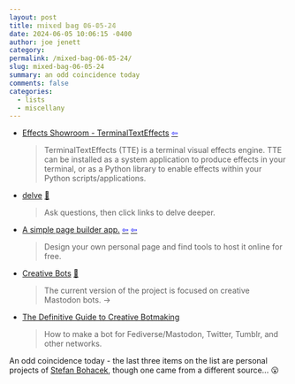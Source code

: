 ```yaml
---
layout: post
title: 𝕞𝕚𝕩𝕖𝕕 𝕓𝕒𝕘 𝟘𝟞-𝟘𝟝-𝟚𝟜
date: 2024-06-05 10:06:15 -0400
author: joe jenett
category: 
permalink: /mixed-bag-06-05-24/
slug: mixed-bag-06-05-24
summary: an odd coincidence today
comments: false
categories:
  - lists
  - miscellany
---
```

<ul class="links">
	<li><a title="TerminalTextEffects Docs" href="https://chrisbuilds.github.io/terminaltexteffects/showroom/">Effects Showroom - TerminalTextEffects</a>  <a title="source" href="https://news.ycombinator.com/user?id=makapuf"><span style="color:blue;">&#8678;</span></a><blockquote><p>TerminalTextEffects (TTE) is a terminal visual effects engine. TTE can be installed as a system application to produce effects in your terminal, or as a Python library to enable effects within your Python scripts/applications. </p></blockquote></li>
	<li><a title="delve" href="https://delve.a9.io/">delve</a> <a href="https://pinboard.in/u:zero1infinity">📌</a><blockquote><p>Ask questions, then click links to delve deeper.</p></blockquote></li>
	<li><a title="A simple page builder app." href="https://simplepagebuilder.app/">A simple page builder app.</a>  <a title="source" href="https://flamedfury.com/bookmarks/tutorial-or-a-simple-page-builder-app/"><span style="color:blue;">&#8678;</span></a>  <a title="source" href="https://frills.dev/bookmarks/"><span style="color:blue;">&#8678;</span></a><blockquote><p>Design your own personal page and find tools to host it online for free. </p></blockquote></li>
	<li><a title="Creative Bots | Stefan Bohacek" href="https://stefanbohacek.com/project/creative-bots/">Creative Bots</a> <a href="https://pinboard.in/u:cogdog">📌</a><blockquote><p>The current version of the project is focused on creative Mastodon bots.  <span title="led to site shown below">&#8594;</span></p></blockquote></li>
	<li><a title="The Definitive Guide to Creative Botmaking | Botwiki" href="https://botwiki.org/resource/guide/the-definitive-guide-to-creative-botmaking/">The Definitive Guide to Creative Botmaking</a><blockquote><p>How to make a bot for Fediverse/Mastodon, Twitter, Tumblr, and other networks.</p></blockquote></li>
</ul>
An odd coincidence today - the last three items on the list are personal projects of <a title="About Me | Stefan Bohacek" href="https://stefanbohacek.com/">Stefan Bohacek</a>, though one came from a different source... 😮

<a href="https://brid.gy/publish/mastodon"></a>